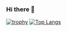 ### Hi there 👋
[![trophy](https://github-profile-trophy.vercel.app/?username=alexannebrunold&theme=monokai)](https://github.com/ryo-ma/github-profile-trophy)
[![Top Langs](https://github-readme-stats.vercel.app/api/top-langs/?username=alexannebrunold&theme=radical)](https://github.com/anuraghazra/github-readme-stats)

<!--
**alexannebrunold/alexannebrunold** is a ✨ _special_ ✨ repository because its `README.md` (this file) appears on your GitHub profile.

Here are some ideas to get you started:

- 🔭 I’m currently working on ...
- 🌱 I’m currently learning ...
- 👯 I’m looking to collaborate on ...
- 🤔 I’m looking for help with ...
- 💬 Ask me about ...
- 📫 How to reach me: ...
- 😄 Pronouns: ...
- ⚡ Fun fact: ...
-->

